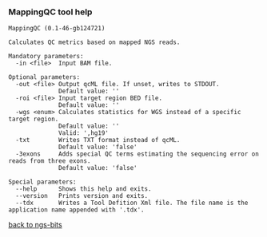 ### MappingQC tool help
	MappingQC (0.1-46-gb124721)
	
	Calculates QC metrics based on mapped NGS reads.
	
	Mandatory parameters:
	  -in <file>  Input BAM file.
	
	Optional parameters:
	  -out <file> Output qcML file. If unset, writes to STDOUT.
	              Default value: ''
	  -roi <file> Input target region BED file.
	              Default value: ''
	  -wgs <enum> Calculates statistics for WGS instead of a specific target region.
	              Default value: ''
	              Valid: ',hg19'
	  -txt        Writes TXT format instead of qcML.
	              Default value: 'false'
	  -3exons     Adds special QC terms estimating the sequencing error on reads from three exons.
	              Default value: 'false'
	
	Special parameters:
	  --help      Shows this help and exits.
	  --version   Prints version and exits.
	  --tdx       Writes a Tool Defition Xml file. The file name is the application name appended with '.tdx'.
	
[back to ngs-bits](https://github.com/marc-sturm/ngs-bits)